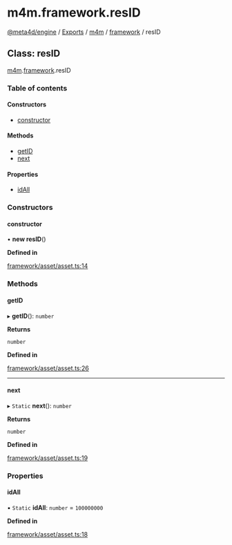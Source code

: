 # m4m.framework.resID

[@meta4d/engine](../) / [Exports](../modules/) / [m4m](../modules/m4m.md) / [framework](../modules/m4m.framework.md) / resID

## Class: resID

[m4m](../modules/m4m.md).[framework](../modules/m4m.framework.md).resID

### Table of contents

#### Constructors

* [constructor](m4m.framework.resID.md#constructor)

#### Methods

* [getID](m4m.framework.resID.md#getid)
* [next](m4m.framework.resID.md#next)

#### Properties

* [idAll](m4m.framework.resID.md#idall)

### Constructors

#### constructor

• **new resID**()

**Defined in**

[framework/asset/asset.ts:14](https://github.com/meta4d-me/meta4d-engine/blob/cf6bfe6/src/framework/asset/asset.ts#L14)

### Methods

#### getID

▸ **getID**(): `number`

**Returns**

`number`

**Defined in**

[framework/asset/asset.ts:26](https://github.com/meta4d-me/meta4d-engine/blob/cf6bfe6/src/framework/asset/asset.ts#L26)

***

#### next

▸ `Static` **next**(): `number`

**Returns**

`number`

**Defined in**

[framework/asset/asset.ts:19](https://github.com/meta4d-me/meta4d-engine/blob/cf6bfe6/src/framework/asset/asset.ts#L19)

### Properties

#### idAll

▪ `Static` **idAll**: `number` = `100000000`

**Defined in**

[framework/asset/asset.ts:18](https://github.com/meta4d-me/meta4d-engine/blob/cf6bfe6/src/framework/asset/asset.ts#L18)
